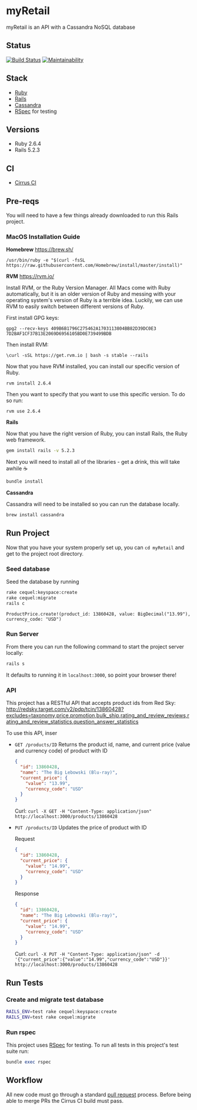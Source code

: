 # myRetail
myRetail is an API with a Cassandra NoSQL database

## Status
[![Build Status](https://api.cirrus-ci.com/github/StabbyMcDuck/myRetail.svg)](https://cirrus-ci.com/github/StabbyMcDuck/myRetail)
[![Maintainability](https://api.codeclimate.com/v1/badges/2e8fc2fe4f3a071bc0e4/maintainability)](https://codeclimate.com/github/StabbyMcDuck/myRetail/maintainability)

## Stack
* [Ruby](https://www.ruby-lang.org/en/)
* [Rails](https://rubyonrails.org/)
* [Cassandra](http://cassandra.apache.org/)
* [RSpec](https://rspec.info/) for testing

## Versions
* Ruby 2.6.4
* Rails 5.2.3

## CI
* [Cirrus CI](https://cirrus-ci.org/)

## Pre-reqs
You will need to have a few things already downloaded to run this Rails project.

### MacOS Installation Guide

**Homebrew** https://brew.sh/ 

```
/usr/bin/ruby -e "$(curl -fsSL https://raw.githubusercontent.com/Homebrew/install/master/install)"
```

**RVM** https://rvm.io/

Install RVM, or the Ruby Version Manager. All Macs come with Ruby automatically, but it is an older version of Ruby
and messing with your operating system's version of Ruby is a terrible idea.  Luckily, we can use RVM to easily switch 
between different versions of Ruby. 

First install GPG keys:
```
gpg2 --recv-keys 409B6B1796C275462A1703113804BB82D39DC0E3 7D2BAF1CF37B13E2069D6956105BD0E739499BDB
```

Then install RVM: 
```
\curl -sSL https://get.rvm.io | bash -s stable --rails
```

Now that you have RVM installed, you can install our specific version of Ruby.

```
rvm install 2.6.4
```

Then you want to specify that you want to use this specific version. To do so run:

```
rvm use 2.6.4
```
**Rails**

Now that you have the right version of Ruby, you can install Rails, the Ruby web framework. 

```sh
gem install rails -v 5.2.3
```

Next you will need to install all of the libraries - get a drink, this will take awhile ☕️

```sh
bundle install
```

**Cassandra**

Cassandra will need to be installed so you can run the database locally.  

```sh
brew install cassandra
```


## Run Project

Now that you have your system properly set up, you can `cd myRetail` and get to the project root directory.

### Seed database

Seed the database by running

```sh
rake cequel:keyspace:create
rake cequel:migrate
rails c
```

```irb
ProductPrice.create!(product_id: 13860428, value: BigDecimal("13.99"), currency_code: "USD")
```

### Run Server

From there you can run the following command to start the project server locally:

```ruby
rails s
```

It defaults to running it in `localhost:3000`, so point your browser there!

### API

This project has a RESTful API that accepts product ids from 
Red Sky: http://redsky.target.com/v2/pdp/tcin/13860428?excludes=taxonomy,price,promotion,bulk_ship,rating_and_review_reviews,rating_and_review_statistics,question_answer_statistics

To use this API, inser

* `GET /products/ID`
   Returns the product id, name, and current price (value and currency code) of product with ID
   ```json 
   {
     "id": 13860428,
     "name": "The Big Lebowski (Blu-ray)",
     "current_price": {
       "value": "13.99",
       "currency_code": "USD"
     }
   }
   ```
   
   Curl: `curl -X GET -H "Content-Type: application/json" http://localhost:3000/products/13860428`
* `PUT /products/ID`
  Updates the price of product with ID
  
  Request
  
  ```json
  {
    "id": 13860428,
    "current_price": {
      "value": "14.99",
      "currency_code": "USD"
    }
  }
  ```
  
  Response
  
  ```json
  {
    "id": 13860428,
    "name": "The Big Lebowski (Blu-ray)",
    "current_price": {
      "value": "14.99",
      "currency_code": "USD"
    }
  }
  ```
  
  Curl: `curl -X PUT -H "Content-Type: application/json" -d '{"current_price":{"value":"14.99","currency_code":"USD"}}' http://localhost:3000/products/13860428`

## Run Tests

### Create and migrate test database

```sh
RAILS_ENV=test rake cequel:keyspace:create
RAILS_ENV=test rake cequel:migrate
```

### Run rspec

This project uses [RSpec](https://rspec.info/) for testing. To run all tests in this project's test suite run:

```ruby
bundle exec rspec
```

## Workflow

All new code must go through a standard [pull request](https://help.github.com/en/articles/about-pull-requests) process.  Before being able to merge PRs the Cirrus CI build must pass.  

